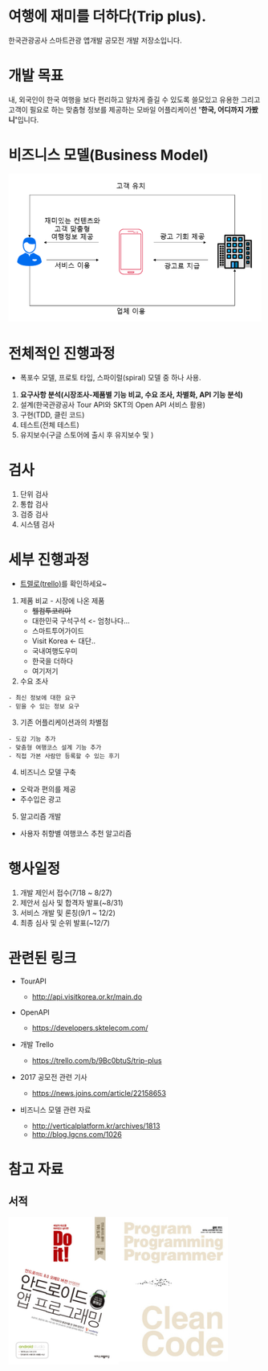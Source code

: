# 여행에 재미를 더하다(Trip plus).
한국관광공사 스마트관광 앱개발 공모전 개발 저장소입니다.

# 개발 목표
내, 외국인이 한국 여행을 보다 편리하고 알차게 즐길 수 있도록 쓸모있고 유용한 그리고 고객이 필요로 하는 맞춤형 정보를 제공하는 모바일 어플리케이션 <b>'한국, 어디까지 가봤니'</b>입니다.

# 비즈니스 모델(Business Model)
<p align="center">
  <img src="Images/business_model.PNG", width="540">
</p>

# 전체적인 진행과정
- 폭포수 모델, 프로토 타입, 스파이럴(spiral) 모델 중 하나 사용.
1. <b>요구사항 분석(시장조사-제품별 기능 비교, 수요 조사, 차별화, API 기능 분석)</b>
2. 설계(한국관광공사 Tour API와 SKT의 Open API 서비스 활용)
3. 구현(TDD, 클린 코드)
4. 테스트(전체 테스트)
5. 유지보수(구글 스토어에 출시 후 유지보수 및 )

# 검사
1. 단위 검사 
2. 통합 검사
3. 검증 검사
4. 시스템 검사

# 세부 진행과정
  - [트렐로(trello)](https://trello.com/b/9Bc0btuS/trip-plus)를 확인하세요~
  1. 제품 비교
    - 시장에 나온 제품
      - ~~웰컴투코리아~~
      - 대한민국 구석구석 <- 엄청나다...
      - 스마트투어가이드 
      - Visit Korea <- 대단..
      - 국내여행도우미
      - 한국을 더하다 
      - 여기저기
  2. 수요 조사
    
    - 최신 정보에 대한 요구
    - 믿을 수 있는 정보 요구
    
  3. 기존 어플리케이션과의 차별점
    
    - 도감 기능 추가
    - 맞춤형 여행코스 설계 기능 추가
    - 직접 가본 사람만 등록할 수 있는 후기
    
  4. 비즈니스 모델 구축
  - 오락과 편의를 제공
  - 주수입은 광고
  
  5. 알고리즘 개발
  - 사용자 취향별 여행코스 추천 알고리즘 
  
# 행사일정
1. 개발 제인서 접수(7/18 ~ 8/27)
2. 제안서 심사 및 합격자 발표(~8/31)
3. 서비스 개발 및 론칭(9/1 ~ 12/2)
4. 최종 심사 및 순위 발표(~12/7)

# 관련된 링크
  - TourAPI
    - http://api.visitkorea.or.kr/main.do
    
  - OpenAPI
    - https://developers.sktelecom.com/
    
  - 개발 Trello
    - https://trello.com/b/9Bc0btuS/trip-plus
  
  - 2017 공모전 관련 기사
    - https://news.joins.com/article/22158653
  
  - 비즈니스 모델 관련 자료

    - http://verticalplatform.kr/archives/1813
    - http://blog.lgcns.com/1026
    
    
# 참고 자료
## 서적
<div>
    <img align="left" img src="Images/Do_it_android_app_programming.jpg", width="219">
    <img align="left" img src="Images/clean_code.jpg", width="219">
</div>
    
